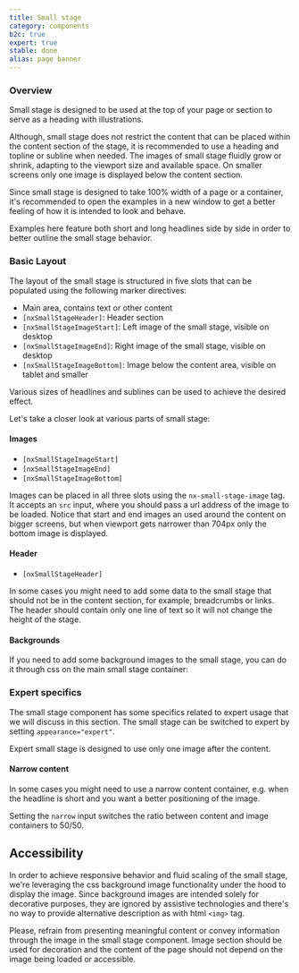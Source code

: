 ```yaml
---
title: Small stage
category: components
b2c: true
expert: true
stable: done
alias: page banner
---
```



### Overview

Small stage is designed to be used at the top of your page or section to serve as a heading with illustrations.

Although, small stage does not restrict the content that can be placed within the content section of the stage, it is recommended to use a heading and topline or subline when needed. The images of small stage fluidly grow or shrink, adapting to the viewport size and available space. On smaller screens only one image is displayed below the content section.

Since small stage is designed to take 100% width of a page or a container, it's recommended to open the examples in a new window to get a better feeling of how it is intended to look and behave.

Examples here feature both short and long headlines side by side in order to better outline the small stage behavior.

### Basic Layout

The layout of the small stage is structured in five slots that can be populated using the following marker directives:

-   Main area, contains text or other content
-   `[nxSmallStageHeader]`: Header section
-   `[nxSmallStageImageStart]`: Left image of the small stage, visible on desktop
-   `[nxSmallStageImageEnd]`: Right image of the small stage, visible on desktop
-   `[nxSmallStageImageBottom]`: Image below the content area, visible on tablet and smaller

<!-- example(small-stage-default)-->

Various sizes of headlines and sublines can be used to achieve the desired effect.

<!-- example(small-stage-content-variation)-->

Let's take a closer look at various parts of small stage:

#### Images

-   `[nxSmallStageImageStart]`
-   `[nxSmallStageImageEnd]`
-   `[nxSmallStageImageBottom]`

Images can be placed in all three slots using the `nx-small-stage-image` tag. It accepts an `src` input, where you should pass a url address of the image to be loaded. Notice that start and end images an used around the content on bigger screens, but when viewport gets narrower than 704px only the bottom image is displayed.


#### Header

-   `[nxSmallStageHeader]`

In some cases you might need to add some data to the small stage that should not be in the content section, for example, breadcrumbs or links. The header should contain only one line of text so it will not change the height of the stage.

<div class="docs-private">

#### Backgrounds

If you need to add some background images to the small stage, you can do it through css on the main small stage container:

<!-- example(small-stage-w-bg)-->

</div>

<div class="docs-expert-container">

### Expert specifics

The small stage component has some specifics related to expert usage that we will discuss in this section. The small stage can be switched to expert by setting `appearance="expert"`.

Expert small stage is designed to use only one image after the content.

<!-- example(small-stage-expert-default)-->

#### Narrow content

In some cases you might need to use a narrow content container, e.g. when the headline is short and you want a better positioning of the image.

Setting the `narrow` input switches the ratio between content and image containers to 50/50.

<!-- example(small-stage-expert-content-narrow)-->

</div>

## Accessibility

In order to achieve responsive behavior and fluid scaling of the small stage, we're leveraging the css background image functionality under the hood to display the image. Since background images are intended solely for decorative purposes, they are ignored by assistive technologies and there's no way to provide alternative description as with html `<img>` tag.

Please, refrain from presenting meaningful content or convey information through the image in the small stage component. Image section should be used for decoration and the content of the page should not depend on the image being loaded or accessible.
